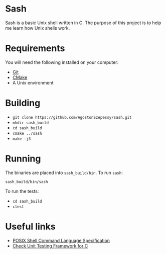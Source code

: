 # Sash
Sash is a basic Unix shell written in C. The purpose of this project is to help me learn how Unix shells work.

# Requirements
You will need the following installed on your computer:
* [Git](https://git-scm.com/)
* [CMake](https://cmake.org/)
* A Unix environment

# Building
* `git clone https://github.com/AgostonSzepessy/sash.git`
* `mkdir sash_build`
* `cd sash_build`
* `cmake ../sash`
* `make -j3`

# Running
The binaries are placed into `sash_build/bin`. To run `sash`:

```sash_build/bin/sash```

To run the tests:
* `cd sash_build`
* `ctest`

# Useful links
* [POSIX Shell Command Language Specification](http://pubs.opengroup.org/onlinepubs/007904875/utilities/xcu_chap02.html)
* [Check Unit Testing Framework for C](https://libcheck.github.io/check/)
